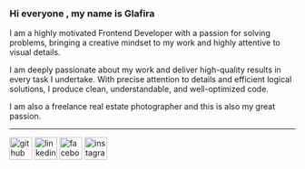 

### Hi everyone  , my name is Glafira

I am a highly motivated Frontend Developer with a passion for solving problems, bringing a creative mindset to my work and highly attentive to visual details. 

I am deeply passionate about my work and deliver high-quality results in every task I undertake. With precise attention to details and efficient logical solutions, I produce clean, understandable, and well-optimized code. 

I am also a freelance real estate photographer and this is also my great passion.

---

[<img src='https://img.icons8.com/fluency/48/000000/github.png' alt='github' height='40'>](https://github.com/glafver)  [<img src='https://img.icons8.com/fluency/48/000000/linkedin.png' alt='linkedin' height='40'>](https://www.linkedin.com/in/glafver/)  [<img src='https://img.icons8.com/color/48/000000/facebook.png' alt='facebook' height='40'>](https://www.facebook.com/glafver)  [<img src='https://img.icons8.com/color/48/000000/instagram-new--v1.png' alt='instagram' height='40'>](https://www.instagram.com/glafver/)  

<!-- [![Top Langs](https://github-readme-stats.vercel.app/api/top-langs/?username=glafver)](https://github.com/anuraghazra/github-readme-stats) -->





